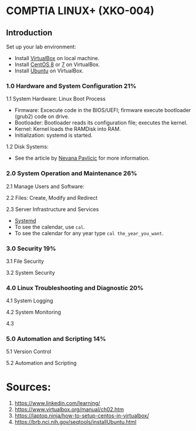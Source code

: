# COMPTIA LINUX+ (XKO-004)

## Introduction
Set up your lab environment:
* Install [VirtualBox](https://www.virtualbox.org/manual/ch02.html) on local machine.
* Install [CentOS 8](https://linuxhint.com/install_centos8_virtualbox/) or [7]() on VirtualBox.
* Install [Ubuntu](https://brb.nci.nih.gov/seqtools/installUbuntu.html) on VirtualBox.

### 1.0 Hardware and System Configuration 21%

1.1 System Hardware: Linux Boot Process
   
   * Firmware: Excecute code in the BIOS/UEFI; firmware execute bootloader (grub2) code on drive.
   * Bootloader: Bootloader reads its configuration file; executes the kernel.
   * Kernel: Kernel loads the RAMDisk into RAM.
   * Initialization: systemd is started.
   
1.2 Disk Systems:

   * See the article by [Nevana Pavlicic](https://phoenixnap.com/kb/linux-create-partition) for more information.

### 2.0 System Operation and Maintenance 26%

2.1 Manage Users and Software:

2.2 Files: Create, Modify and Redirect

2.3 Server Infrastructure and Services

   * [Systemd](https://wiki.archlinux.org/title/Systemd-networkd)
   * To see the calendar, use `cal`.
   * To see the calendar for any year type `cal the_year_you_want`.

### 3.0 Security 19%

3.1 File Security

3.2 System Security


### 4.0 Linux Troubleshooting and Diagnostic 20%

4.1 System Logging

4.2 System Monitoring

4.3


### 5.0 Automation and Scripting 14%

5.1 Version Control

5.2 Automation and Scripting

# Sources:

1. https://www.linkedin.com/learning/
2. https://www.virtualbox.org/manual/ch02.htm
3. https://laptop.ninja/how-to-setup-centos-in-virtualbox/
4. https://brb.nci.nih.gov/seqtools/installUbuntu.html
